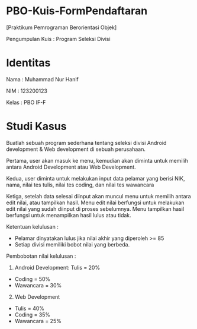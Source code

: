 # PBO-Kuis-FormPendaftaran
[Praktikum Pemrograman Berorientasi Objek]

Pengumpulan Kuis : Program Seleksi Divisi

# Identitas
Nama : Muhammad Nur Hanif

NIM : 123200123

Kelas : PBO IF-F

# Studi Kasus
Buatlah sebuah program sederhana tentang seleksi divisi Android development & Web development di sebuah perusahaan.

Pertama, user akan masuk ke menu, kemudian akan diminta untuk memilih antara Android Development atau Web Development.

Kedua, user diminta untuk melakukan input data pelamar yang berisi NIK, nama, nilai tes tulis, nilai tes coding, dan nilai tes wawancara

Ketiga, setelah data selesai diinput akan muncul menu untuk memilih antara edit nilai, atau tampilkan hasil. Menu edit nilai berfungsi untuk melakukan edit nilai yang sudah diinput di proses sebelumnya. Menu tampilkan hasil berfungsi untuk menampilkan hasil lulus atau tidak.

Ketentuan kelulusan :

- Pelamar dinyatakan lulus jika nilai akhir yang diperoleh >= 85
- Setiap divisi memiliki bobot nilai yang berbeda.

Pembobotan nilai kelulusan :

1. Android Development: Tulis = 20%
- Coding = 50%
- Wawancara = 30%
2. Web Development
- Tulis = 40%
- Coding = 35%
- Wawancara = 25%

